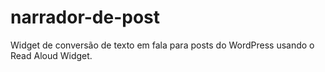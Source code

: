 # narrador-de-post
 Widget de conversão de texto em fala para posts do WordPress usando o Read Aloud Widget.
